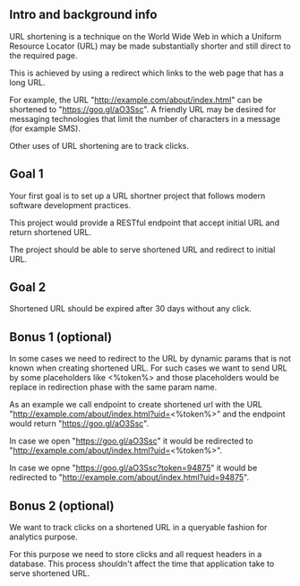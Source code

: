 ## Intro and background info

URL shortening is a technique on the World Wide Web in which a Uniform Resource Locator (URL) may be made substantially shorter and still direct to the required page.

This is achieved by using a redirect which links to the web page that has a long URL.

For example, the URL "http://example.com/about/index.html" can be shortened to "https://goo.gl/aO3Ssc". A friendly URL may be desired for messaging technologies that limit the number of characters in a message (for example SMS).

Other uses of URL shortening are to track clicks.

## Goal 1

Your first goal is to set up a URL shortner project that follows modern software development practices.

This project would provide a RESTful endpoint that accept initial URL and return shortened URL.

The project should be able to serve shortened URL and redirect to initial URL.


## Goal 2

Shortened URL should be expired after 30 days without any click.


## Bonus 1 (optional)

In some cases we need to redirect to the URL by dynamic params that is not known when creating shortened URL.
For such cases we want to send URL by some placeholders like <%token%> and those placeholders would be replace in redirection phase with the same param name.

As an example we call endpoint to create shortened url with the URL "http://example.com/about/index.html?uid=<%token%>" and the endpoint would return "https://goo.gl/aO3Ssc".

In case we open "https://goo.gl/aO3Ssc" it would be redirected to "http://example.com/about/index.html?uid=<%token%>".

In case we opne "https://goo.gl/aO3Ssc?token=94875" it would be redirected to "http://example.com/about/index.html?uid=94875".

## Bonus 2 (optional)

We want to track clicks on a shortened URL in a queryable fashion for analytics purpose.

For this purpose we need to store clicks and all request headers in a database. This process shouldn't affect the time that application take to serve shortened URL.
